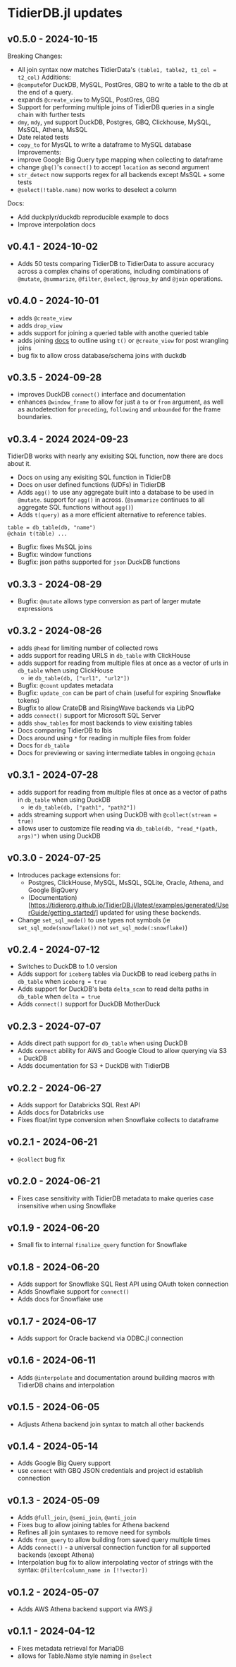 # TidierDB.jl updates
## v0.5.0 - 2024-10-15
Breaking Changes: 
- All join syntax now matches TidierData's `(table1, table2, t1_col = t2_col)`
Additions:
- `@compute`for DuckDB, MySQL, PostGres, GBQ to write a table to the db at the end of a query.
- expands `@create_view` to MySQL, PostGres, GBQ 
- Support for performing multiple joins of TidierDB queries in a single chain with further tests
-  `dmy`, `mdy`, `ymd` support DuckDB, Postgres, GBQ, Clickhouse, MySQL, MsSQL, Athena, MsSQL
- Date related tests
- `copy_to` for MysQL to write a dataframe to MySQL database
Improvements:
- improve Google Big Query type mapping when collecting to dataframe
- change `gbq()`'s `connect()` to accept `location` as second argument
- `str_detect` now supports regex for all backends except MsSQL + some tests
- `@select(!table.name)` now works to deselect a column

Docs:
- Add duckplyr/duckdb reproducible example to docs
- Improve interpolation docs

## v0.4.1 - 2024-10-02
- Adds 50 tests comparing TidierDB to TidierData to assure accuracy across a complex chains of operations, including combinations of `@mutate`, `@summarize`, `@filter`, `@select`, `@group_by` and `@join` operations. 

## v0.4.0 - 2024-10-01
- adds `@create_view`
- adds `drop_view`
- adds support for joining a queried table with anothe queried table 
- adds joining [docs](https://tidierorg.github.io/TidierDB.jl/latest/examples/generated/UserGuide/ex_joining/) to outline using `t()` or `@create_view` for post wrangling joins 
- bug fix to allow cross database/schema joins with duckdb

## v0.3.5 - 2024-09-28
- improves DuckDB `connect()` interface and documentation 
- enhances `@window_frame` to allow for just a `to` or `from` argument, as well as autodetection for `preceding`, `following` and `unbounded` for the frame boundaries. 

## v0.3.4 - 2024 2024-09-23
TidierDB works with nearly any exisiting SQL function, now there are docs about it.
- Docs on using any exisiting SQL function in TidierDB
- Docs on user defined functions (UDFs) in TidierDB
- Adds `agg()` to use any aggregate built into a database to be used in `@mutate`. support for `agg()` in across. (`@summarize` continues to all aggregate SQL functions without `agg()`)
- Adds `t(query)` as a more efficient alternative to reference tables.
```
table = db_table(db, "name")
@chain t(table) ... 
```
- Bugfix: fixes MsSQL joins 
- Bugfix: window functions
- Bugfix: json paths supported for `json` DuckDB functions

## v0.3.3 - 2024-08-29
- Bugfix: `@mutate` allows type conversion as part of larger mutate expressions

## v0.3.2 - 2024-08-26
- adds `@head` for limiting number of collected rows
- adds support for reading URLS in `db_table` with ClickHouse 
- adds support for reading from multiple files at once as a vector of urls in `db_table` when using ClickHouse
    - ie `db_table(db, ["url1", "url2"])`
- Bugfix: `@count` updates metadata
- Bugfix: `update_con` can be part of chain (useful for expiring Snowflake tokens) 
- Bugfix to allow CrateDB and RisingWave backends via LibPQ
- adds `connect()` support for Microsoft SQL Server 
- adds `show_tables` for most backends to view exisiting tables
- Docs comparing TidierDB to Ibis 
- Docs around using `*` for reading in multiple files from folder
- Docs for `db_table`
- Docs for previewing or saving intermediate tables in ongoing `@chain`

## v0.3.1 - 2024-07-28
- adds support for reading from multiple files at once as a vector of paths in `db_table` when using DuckDB
    - ie `db_table(db, ["path1", "path2"])`
- adds streaming support when using DuckDB with `@collect(stream = true)`
- allows user to customize file reading via `db_table(db, "read_*(path, args)")` when using DuckDB

## v0.3.0 - 2024-07-25
- Introduces package extensions for:
    - Postgres, ClickHouse, MySQL, MsSQL, SQLite, Oracle, Athena, and Google BigQuery
    - (Documentation)[https://tidierorg.github.io/TidierDB.jl/latest/examples/generated/UserGuide/getting_started/] updated for using these backends.  
- Change `set_sql_mode()` to use types not symbols (ie `set_sql_mode(snowflake())` not `set_sql_mode(:snowflake)`)

## v0.2.4 - 2024-07-12
- Switches to DuckDB to 1.0 version
- Adds support for `iceberg` tables via DuckDB to read iceberg paths in `db_table` when `iceberg = true` 
- Adds support for DuckDB's beta `delta_scan` to read delta paths in `db_table` when `delta = true` 
- Adds `connect()` support for DuckDB MotherDuck 

## v0.2.3 - 2024-07-07
- Adds direct path support for `db_table` when using DuckDB
- Adds `connect` ability for AWS and Google Cloud to allow querying via S3 + DuckDB 
- Adds documentation for S3 + DuckDB with TidierDB

## v0.2.2 - 2024-06-27
- Adds support for Databricks SQL Rest API
- Adds docs for Databricks use
- Fixes float/int type conversion when Snowflake collects to dataframe

## v0.2.1 - 2024-06-21
- `@collect` bug fix

## v0.2.0 - 2024-06-21
- Fixes case sensitivity with TidierDB metadata to make queries case insensitive when using Snowflake

## v0.1.9 - 2024-06-20
- Small fix to internal `finalize_query` function for Snowflake

## v0.1.8 - 2024-06-20
- Adds support for Snowflake SQL Rest API using OAuth token connection
- Adds Snowflake support for `connect()`
- Adds docs for Snowflake use

## v0.1.7 - 2024-06-17
- Adds support for Oracle backend via ODBC.jl connection

## v0.1.6 - 2024-06-11
- Adds `@interpolate` and documentation around building macros with TidierDB chains and interpolation

## v0.1.5 - 2024-06-05
- Adjusts Athena backend join syntax to match all other backends

## v0.1.4 - 2024-05-14
- Adds Google Big Query support
- use `connect` with GBQ JSON credentials and project id establish connection

## v0.1.3 - 2024-05-09
- Adds `@full_join`, `@semi_join`, `@anti_join`
- Fixes bug to allow joining tables for Athena backend
- Refines all join syntaxes to remove need for symbols
- Adds `from_query` to allow building from saved query multiple times
- Adds `connect()` - a universal connection function for all supported backends (except Athena)
- Interpolation bug fix to allow interpolating vector of strings with the syntax: `@filter(column_name in [!!vector]) ` 

## v0.1.2 - 2024-05-07
- Adds AWS Athena backend support via AWS.jl

## v0.1.1 - 2024-04-12
- Fixes metadata retrieval for MariaDB
- allows for Table.Name style naming in `@select`
